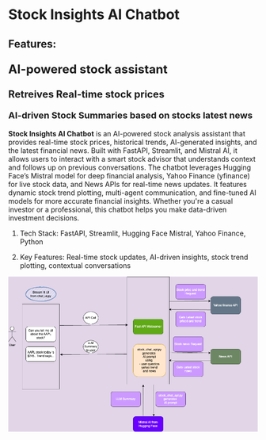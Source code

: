 # Stock Insights AI Chatbot
## Features:
<p style="font-size:24px"><b>AI-powered stock assistant</b></p>
<p style="font-size:20px"> <b>Retreives Real-time stock prices</b></p>
<p style="font-size:18px"> <b>AI-driven Stock Summaries based on stocks latest news</b></p>

**Stock Insights AI Chatbot** is an AI-powered stock analysis assistant that provides real-time stock prices, historical trends, AI-generated insights, and the latest financial news. Built with FastAPI, Streamlit, and Mistral AI, it allows users to interact with a smart stock advisor that understands context and follows up on previous conversations. The chatbot leverages Hugging Face’s Mistral model for deep financial analysis, Yahoo Finance (yfinance) for live stock data, and News APIs for real-time news updates. It features dynamic stock trend plotting, multi-agent communication, and fine-tuned AI models for more accurate financial insights. Whether you're a casual investor or a professional, this chatbot helps you make data-driven investment decisions. 


1) Tech Stack: FastAPI, Streamlit, Hugging Face Mistral, Yahoo Finance, Python


2) Key Features: Real-time stock updates, AI-driven insights, stock trend plotting, contextual conversations


![Descriptive Alt Text](git-stock-agent-api.png)
